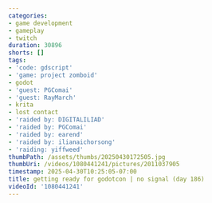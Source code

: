 ```yaml
---
categories:
- game development
- gameplay
- twitch
duration: 30896
shorts: []
tags:
- 'code: gdscript'
- 'game: project zomboid'
- godot
- 'guest: PGComai'
- 'guest: RayMarch'
- krita
- lost contact
- 'raided by: DIGITALILIAD'
- 'raided by: PGComai'
- 'raided by: earend'
- 'raided by: ilianaichorsong'
- 'raiding: yiffweed'
thumbPath: /assets/thumbs/20250430172505.jpg
thumbUri: /videos/1080441241/pictures/2011037905
timestamp: 2025-04-30T10:25:05-07:00
title: getting ready for godotcon | no signal (day 186)
videoId: '1080441241'
---
```

